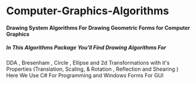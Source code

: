 # Computer-Graphics-Algorithms
<h4> Drawing System Algorithms For Drawing Geometric Forms for Computer Graphics</h4>
 <h5> 
  In This Algorithms Package You'll Find Drawing Algorithms For </h5>
  DDA , Bresenham , Circle , Ellipse and 2d Transformations with it's Properties (Translation, Scaling, & Rotation , Reflection and Shearing ) 
<br>
Here We Use C# For Programming and Windows Forms For GUI
